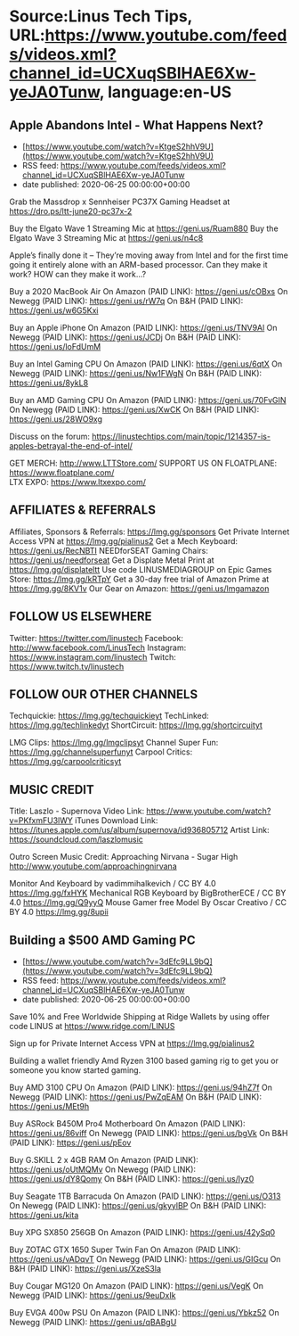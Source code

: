 # Source:Linus Tech Tips, URL:https://www.youtube.com/feeds/videos.xml?channel_id=UCXuqSBlHAE6Xw-yeJA0Tunw, language:en-US

## Apple Abandons Intel - What Happens Next?
 - [https://www.youtube.com/watch?v=KtgeS2hhV9U](https://www.youtube.com/watch?v=KtgeS2hhV9U)
 - RSS feed: https://www.youtube.com/feeds/videos.xml?channel_id=UCXuqSBlHAE6Xw-yeJA0Tunw
 - date published: 2020-06-25 00:00:00+00:00

Grab the Massdrop x Sennheiser PC37X Gaming Headset at https://dro.ps/ltt-june20-pc37x-2

Buy the Elgato Wave 1 Streaming Mic at https://geni.us/Ruam880
Buy the Elgato Wave 3 Streaming Mic at https://geni.us/n4c8

Apple’s finally done it – They’re moving away from Intel and for the first time going it entirely alone with an ARM-based processor. Can they make it work? HOW can they make it work…?

Buy a 2020 MacBook Air
On Amazon (PAID LINK): https://geni.us/cOBxs
On Newegg (PAID LINK): https://geni.us/rW7q
On B&H (PAID LINK): https://geni.us/w6G5Kxi

Buy an Apple iPhone
On Amazon (PAID LINK): https://geni.us/TNV9Al
On Newegg (PAID LINK): https://geni.us/JCDj
On B&H (PAID LINK): https://geni.us/loFdUmM

Buy an Intel Gaming CPU
On Amazon (PAID LINK): https://geni.us/6qtX
On Newegg (PAID LINK): https://geni.us/Nw1FWgN
On B&H (PAID LINK): https://geni.us/8ykL8

Buy an AMD Gaming CPU
On Amazon (PAID LINK): https://geni.us/70FvGIN
On Newegg (PAID LINK): https://geni.us/XwCK
On B&H (PAID LINK): https://geni.us/28WO9xg

Discuss on the forum: https://linustechtips.com/main/topic/1214357-is-apples-betrayal-the-end-of-intel/


GET MERCH: http://www.LTTStore.com/
SUPPORT US ON FLOATPLANE: https://www.floatplane.com/  
LTX EXPO: https://www.ltxexpo.com/   

AFFILIATES & REFERRALS
---------------------------------------------------
Affiliates, Sponsors & Referrals: https://lmg.gg/sponsors
Get Private Internet Access VPN at https://lmg.gg/pialinus2
Get a Mech Keyboard: https://geni.us/RecNBTI
NEEDforSEAT Gaming Chairs: https://geni.us/needforseat
Get a Displate Metal Print at https://lmg.gg/displateltt
Use code LINUSMEDIAGROUP on Epic Games Store: https://lmg.gg/kRTpY
Get a 30-day free trial of Amazon Prime at https://lmg.gg/8KV1v
Our Gear on Amazon: https://geni.us/lmgamazon
 
FOLLOW US ELSEWHERE
---------------------------------------------------  
Twitter: https://twitter.com/linustech
Facebook: http://www.facebook.com/LinusTech
Instagram: https://www.instagram.com/linustech
Twitch: https://www.twitch.tv/linustech

FOLLOW OUR OTHER CHANNELS
---------------------------------------------------  
Techquickie: https://lmg.gg/techquickieyt
TechLinked: https://lmg.gg/techlinkedyt
ShortCircuit: https://lmg.gg/shortcircuityt

LMG Clips: https://lmg.gg/lmgclipsyt
Channel Super Fun: https://lmg.gg/channelsuperfunyt
Carpool Critics: https://lmg.gg/carpoolcriticsyt

MUSIC CREDIT
---------------------------------------------------  
Title: Laszlo - Supernova
Video Link: https://www.youtube.com/watch?v=PKfxmFU3lWY
iTunes Download Link: https://itunes.apple.com/us/album/supernova/id936805712
Artist Link: https://soundcloud.com/laszlomusic

Outro Screen Music Credit: Approaching Nirvana - Sugar High http://www.youtube.com/approachingnirvana

Monitor And Keyboard by vadimmihalkevich / CC BY 4.0 https://lmg.gg/fxHYK 
Mechanical RGB Keyboard by BigBrotherECE / CC BY 4.0 https://lmg.gg/Q9yyQ 
Mouse Gamer free Model By Oscar Creativo / CC BY 4.0 https://lmg.gg/8upii

## Building a $500 AMD Gaming PC
 - [https://www.youtube.com/watch?v=3dEfc9LL9bQ](https://www.youtube.com/watch?v=3dEfc9LL9bQ)
 - RSS feed: https://www.youtube.com/feeds/videos.xml?channel_id=UCXuqSBlHAE6Xw-yeJA0Tunw
 - date published: 2020-06-25 00:00:00+00:00

Save 10% and Free Worldwide Shipping at Ridge Wallets by using offer code LINUS at https://www.ridge.com/LINUS

Sign up for Private Internet Access VPN at https://lmg.gg/pialinus2

Building a wallet friendly Amd  Ryzen 3100 based gaming rig to get you or someone you know started gaming.

Buy AMD 3100 CPU
On Amazon (PAID LINK): https://geni.us/94hZ7f
On Newegg (PAID LINK): https://geni.us/PwZqEAM
On B&H (PAID LINK): https://geni.us/MEt9h

Buy ASRock B450M Pro4 Motherboard
On Amazon (PAID LINK): https://geni.us/86viff
On Newegg (PAID LINK): https://geni.us/bgVk
On B&H (PAID LINK): https://geni.us/pEov

Buy G.SKILL 2 x 4GB RAM
On Amazon (PAID LINK): https://geni.us/oUtMQMv
On Newegg (PAID LINK): https://geni.us/dY8Qomy
On B&H (PAID LINK): https://geni.us/lyz0

Buy Seagate 1TB Barracuda
On Amazon (PAID LINK): https://geni.us/O313
On Newegg (PAID LINK): https://geni.us/gkyylBP
On B&H (PAID LINK): https://geni.us/kita

Buy XPG SX850 256GB
On Amazon (PAID LINK): https://geni.us/42ySq0

Buy ZOTAC GTX 1650 Super Twin Fan
On Amazon (PAID LINK): https://geni.us/vADqvT
On Newegg (PAID LINK): https://geni.us/GIGcu
On B&H (PAID LINK): https://geni.us/XzeS3la

Buy Cougar MG120
On Amazon (PAID LINK): https://geni.us/VegK
On Newegg (PAID LINK): https://geni.us/9euDxIk

Buy EVGA 400w PSU
On Amazon (PAID LINK): https://geni.us/Ybkz52
On Newegg (PAID LINK): https://geni.us/qBABgU

